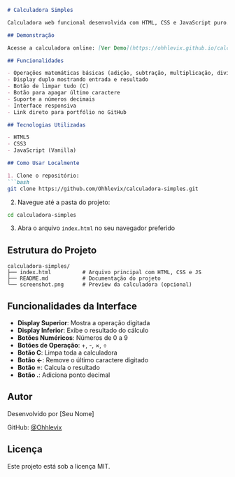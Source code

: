 ```markdown
# Calculadora Simples

Calculadora web funcional desenvolvida com HTML, CSS e JavaScript puro. Interface limpa e intuitiva para realizar operações matemáticas básicas.

## Demonstração

Acesse a calculadora online: [Ver Demo](https://ohhlevix.github.io/calculadora-simples/)

## Funcionalidades

- Operações matemáticas básicas (adição, subtração, multiplicação, divisão)
- Display duplo mostrando entrada e resultado
- Botão de limpar tudo (C)
- Botão para apagar último caractere
- Suporte a números decimais
- Interface responsiva
- Link direto para portfólio no GitHub

## Tecnologias Utilizadas

- HTML5
- CSS3
- JavaScript (Vanilla)

## Como Usar Localmente

1. Clone o repositório:
```bash
git clone https://github.com/Ohhlevix/calculadora-simples.git
```

2. Navegue até a pasta do projeto:
```bash
cd calculadora-simples
```

3. Abra o arquivo `index.html` no seu navegador preferido

## Estrutura do Projeto

```
calculadora-simples/
├── index.html          # Arquivo principal com HTML, CSS e JS
├── README.md           # Documentação do projeto
└── screenshot.png      # Preview da calculadora (opcional)
```

## Funcionalidades da Interface

- **Display Superior**: Mostra a operação digitada
- **Display Inferior**: Exibe o resultado do cálculo
- **Botões Numéricos**: Números de 0 a 9
- **Botões de Operação**: +, -, ×, ÷
- **Botão C**: Limpa toda a calculadora
- **Botão ←**: Remove o último caractere digitado
- **Botão =**: Calcula o resultado
- **Botão .**: Adiciona ponto decimal

## Autor

Desenvolvido por [Seu Nome]

GitHub: [@Ohhlevix](https://github.com/Ohhlevix)

## Licença

Este projeto está sob a licença MIT.
```
